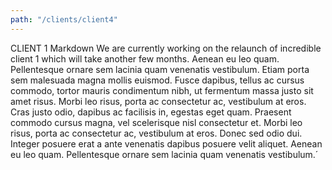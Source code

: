 ```yaml
---
path: "/clients/client4"
---
```


CLIENT 1 Markdown
 We are currently working on the relaunch of incredible client 1
            which will take another few months. Aenean eu leo quam. Pellentesque
            ornare sem lacinia quam venenatis vestibulum. Etiam porta sem
            malesuada magna mollis euismod. Fusce dapibus, tellus ac cursus
            commodo, tortor mauris condimentum nibh, ut fermentum massa justo
            sit amet risus. Morbi leo risus, porta ac consectetur ac, vestibulum
            at eros. Cras justo odio, dapibus ac facilisis in, egestas eget
            quam. Praesent commodo cursus magna, vel scelerisque nisl
            consectetur et. Morbi leo risus, porta ac consectetur ac, vestibulum
            at eros. Donec sed odio dui. Integer posuere erat a ante venenatis
            dapibus posuere velit aliquet. Aenean eu leo quam. Pellentesque
            ornare sem lacinia quam venenatis vestibulum.´

